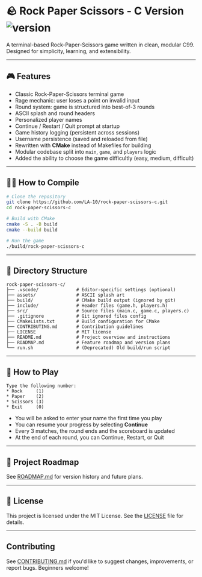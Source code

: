 # 🪨 Rock Paper Scissors - C Version ![version](https://img.shields.io/badge/version-1.7-blue) 

A terminal-based Rock-Paper-Scissors game written in clean, modular C99. Designed for simplicity, learning, and extensibility.

---

## 🎮 Features

- Classic Rock-Paper-Scissors terminal game
- Rage mechanic: user loses a point on invalid input
- Round system: game is structured into best-of-3 rounds
- ASCII splash and round headers
- Personalized player names
- Continue / Restart / Quit prompt at startup
- Game history logging (persistent across sessions)
- Username persistence (saved and reloaded from file)
- Rewritten with **CMake** instead of Makefiles for building
- Modular codebase split into `main`, `game`, and `players` logic
- Added the ability to choose the game difficultly (easy, medium, difficult)

---

## 🧑‍💻 How to Compile

```bash
# Clone the repository
git clone https://github.com/LA-10/rock-paper-scissors-c.git
cd rock-paper-scissors-c

# Build with CMake
cmake -S . -B build
cmake --build build

# Run the game
./build/rock-paper-scissors-c
```

---

## 📂 Directory Structure

```
rock-paper-scissors-c/
├── .vscode/              # Editor-specific settings (optional)
├── assets/               # ASCII splash art
├── build/                # CMake build output (ignored by git)
├── include/              # Header files (game.h, players.h)
├── src/                  # Source files (main.c, game.c, players.c)
├── .gitignore            # Git ignored files config
├── CMakeLists.txt        # Build configuration for CMake
├── CONTRIBUTING.md       # Contribution guidelines
├── LICENSE               # MIT license
├── README.md             # Project overview and instructions
├── ROADMAP.md            # Feature roadmap and version plans
└── run.sh                # (Deprecated) Old build/run script
```

---

## 📖 How to Play

```text
Type the following number:
* Rock     (1)
* Paper    (2)
* Scissors (3)
* Exit     (0)
```

- You will be asked to enter your name the first time you play
- You can resume your progress by selecting **Continue**
- Every 3 matches, the round ends and the scoreboard is updated
- At the end of each round, you can Continue, Restart, or Quit

---

## 🚣️ Project Roadmap
See [ROADMAP.md](./ROADMAP.md) for version history and future plans.

---

## 🧾 License

This project is licensed under the MIT License. See the [LICENSE](./LICENSE) file for details.

---

##  Contributing

See [CONTRIBUTING.md](./CONTRIBUTING.md) if you'd like to suggest changes, improvements, or report bugs. Beginners welcome!
